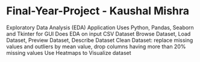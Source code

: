 # Final-Year-Project - Kaushal Mishra
Exploratory Data Analysis (EDA) Application
Uses Python, Pandas, Seaborn and Tkinter for GUI
Does EDA on input CSV Dataset
Browse Dataset, Load Dataset, Preview Dataset, Describe Dataset
Clean Dataset: replace missing values and outliers by mean value, drop columns having more than 20% missing values
Use Heatmaps to Visualize dataset
